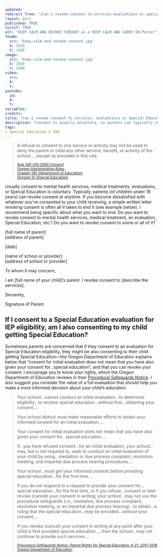 ```yaml
---
updated:
redirect_from: "/Can-I-revoke-consent-to-services-evaluations-or-special-education/"
layout: post
published: TRUE
cursif: TRUE
alt: "KEEP CALM AND REVOKE CONSENT as a KEEP CALM AND CARRY ON Poster"
thumb:
  src: "keep-calm-and-revoke-consent.jpg"
  X: 1920
  Y: 1000
image:
  src: "keep-calm-and-revoke-consent.jpg"
  X: 1920
  Y: 1000
video:
  src: 
  X: 
  Y: 
youtube:
  id:
  X:
  Y:
variables:
credits:
title: "Can I revoke consent to services, evaluations or Special Education?"
description: "Consent is usually voluntary, so parents can typically revoke consent to some or all services, treatments, evaluations or Special Education at anytime."
tags:
- Special Education & 504
---
```

<blockquote><div>
<p>A refusal to consent to one service or activity may not be used to deny the parent or child any other service, benefit, or activity of the school&hellip;, except as provided in this rule.</p>
<div class="citation"><small><a rel="nofollow" href="https://secure.sos.state.or.us/oard/view.action?ruleNumber=581-015-2090" title="Oregon Administrative Rules: Chapter 581 (Department of Education): Division 15 (Special Education): Rule 581-015-2090 (Consent)" target="_blank"><cite>Rule 581-015-2090 Consent</cite><br>Oregon Administrative Rules<br>Chapter 581 (Department of Education)<br>Division 15 (Special Education)</a></small></div>
</div></blockquote>
<p>Usually consent to mental health services, medical treatments, evaluations, or Special Education is voluntary. Typically, parents (of children under 18 years) can revoke consent at anytime. If you become dissatisfied with whatever you’ve consented to your child receiving, a simple written letter revoking consent is often all it takes to end it (see example below). I recommend being specific about what you want to end. Do you want to revoke consent to mental health services, medical treatment, an evaluation, Special Education, etc.? Do you want to revoke consent to some or all of it?</p>
<section class="paper">
<p class="blue">[full name of parent]<br>[address of parent]</p>
<p class="blue">[date]</p>
<p class="blue">[name of school or provider]<br>[address of school or provider]</p>
<p>To whom it may concern,</p>
<p>I am <span class="blue">[full name of your child]</span>’s parent. I revoke consent to <span class="blue">[describe the services]</span>.</p>
<p>Sincerely,</p>
<p class="blue cursif">Signature of Parent</p>
</section>
<h2>If I consent to a Special Education evaluation for IEP eligibility, am I also consenting to my child getting Special Education?</h2>
<p>Sometimes parents are concerned that if they consent to an evaluation for Special Education eligibility, they might be also consenting to their child getting Special Education&mdash;the Oregon Department of Education explains below that “consent for initial evaluation does not mean that you have also given your consent for&hellip;special education”, and that you can revoke your consent. I encourage you to know your rights, which the Oregon Department of Education reviews in their <a rel="nofollow" href="http://www.oregon.gov/ode/rules-and-policies/Documents/englishk21.pdf" title="Procedural Safeguards Notice: Parent Rights for Special Education: K-21" target="_blank">Procedural Safeguards Notice</a>. I also suggest you consider the value of a full evaluation that should help you make a more informed decision about your child’s education.</p>
<blockquote><div>
<p>Your school&hellip;cannot conduct an initial evaluation&hellip;to determine eligibility&hellip;to receive special education&hellip;without first&hellip;obtaining your consent&hellip;.</p>
<p>Your school district must make reasonable efforts to obtain your informed consent for an initial evaluation&hellip;.</p>
<p>Your consent for initial evaluation does not mean that you have also given your consent for&hellip;special education&hellip;.</p>
<p>If&hellip;you have refused consent&hellip;for an initial evaluation, your school&hellip;may, but is not required to, seek to conduct an initial evaluation of your child by using&hellip;mediation or due process complaint, resolution meeting, and impartial due process hearing procedures.&hellip;</p>
<p>Your school&hellip;must get your informed consent before providing special education&hellip;for the first time.&hellip;</p>
<p>If you do not respond to a request to provide your consent for&hellip;special education&hellip;for the first time, or if you refuse&hellip;consent or later revoke (cancel) your consent in writing, your school&hellip;may not use the procedural safeguards (i.e., mediation, due process complaint, resolution meeting, or an impartial due process hearing)&hellip;to obtain&hellip;a ruling that the special education&hellip;may be provided&hellip;without your consent.&hellip;</p>
<p>If you revoke (cancel) your consent in writing at any point after your child is first provided special education&hellip;, then the school&hellip;may not
continue to provide such services&hellip;.</p>
<div class="citation"><small><a rel="nofollow" href="http://www.oregon.gov/ode/rules-and-policies/Documents/englishk21.pdf" title="Procedural Safeguards Notice: Parent Rights for Special Education: K-21" target="_blank"><cite>Procedural&nbsp;Safeguards&nbsp;Notice: Parent&nbsp;Rights&nbsp;for&nbsp;Special&nbsp;Education: K‑21:&nbsp;2017‑2018</cite><br>Oregon&nbsp;Department of&nbsp;Education</a></small></div>
</div></blockquote>
